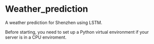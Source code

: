 # Weather_prediction
A weather prediction for Shenzhen using LSTM.

Before starting, you need to set up a Python virtual environment if your server is in a CPU enviroment.
